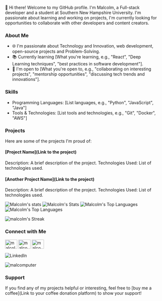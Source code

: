 [//]: # (# Malcolm)

[//]: # (@malcomputer)
[//]: # (## I'm a Student, Developer!)

[//]: # (🔭 I’m currently working on a [personal website]&#40;https://malcomputer.github.io&#41; and a [blog]&#40;https://malcomputer.github.io/blog&#41;.)
[//]: # (I'm a software engineer with a passion for learning. I'm currently working on a few projects, including a [personal website]&#40;https://malcomputer.github.io&#41; and a [blog]&#40;https://malcomputer.github.io/blog&#41;.)
👋 Hi there! Welcome to my GitHub profile. I'm Malcolm, a Full-stack developer and a student at Southern New Hampshire University.
I'm passionate about learning and working on projects, I'm currently looking for opportunities to collaborate with other developers and content creators.

### About Me

- 🌐 I'm passionate about Technology and Innovation, web development, open-source projects and Problem-Solving.
- 📚 Currently learning [What you're learning, e.g., "React", "Deep Learning techniques", "best practices in software development"].
- 💼 I'm open to [What you're open to, e.g., "collaborating on interesting projects", "mentorship opportunities", "discussing tech trends and innovations"].

### Skills

- Programming Languages: [List languages, e.g., "Python", "JavaScript", "Java"]
- Tools & Technologies: [List tools and technologies, e.g., "Git", "Docker", "AWS"]

### Projects

Here are some of the projects I'm proud of:

#### [Project Name](Link to the project)

Description: A brief description of the project.
Technologies Used: List of technologies used.

#### [Another Project Name](Link to the project)

Description: A brief description of the project.
Technologies Used: List of technologies used.

[//]: # (... [Add more projects as needed])

[//]: # (![Malcolm's GitHub stats]&#40;https://github-readme-stats.vercel.app/api?username=malcomputer&show=reviews,discussions_started,discussions_answered,prs_merged,prs_merged_percentage&include_all_commits=true&show_icons=true&theme=aura#gh-light-mode-only&#41;)
[//]: # (![Malcolm's GitHub stats]&#40;https://github-readme-stats.vercel.app/api?username=malcomputer&show=reviews,discussions_started,discussions_answered,prs_merged,prs_merged_percentage&include_all_commits=true&show_icons=true&theme=aura#gh-dark-mode-only&#41;)
[//]: # (![Malcolm's GitHub stats]&#40;https://github-readme-stats.vercel.app/api?username=malcomputer&show=reviews,discussions_started,discussions_answered,prs_merged,prs_merged_percentage&include_all_commits=true&show_icons=true&theme=aura&bg_color=00000000&#41;)
[//]: # (![Malcolm's GitHub stats]&#40;https://github-readme-stats.vercel.app/api?username=malcomputer&show=reviews,discussions_started,discussions_answered,prs_merged,prs_merged_percentage&include_all_commits=true&show_icons=true&theme=aura&bg_color=00000000#gh-light-mode-only&#41;)
[//]: # (![Malcolm's GitHub stats]&#40;https://github-readme-stats.vercel.app/api?username=malcomputer&show=reviews,discussions_started,discussions_answered,prs_merged,prs_merged_percentage&include_all_commits=true&show_icons=true&theme=aura&bg_color=00000000#gh-dark-mode-only&#41;)
[//]: # (![Space Music]&#40;https://github-readme-stats.vercel.app/api/pin/?username=malcomputer&repo=space-spot&show_owner=true&#41;)

![Malcolm's stats](https://github-readme-stats.vercel.app/api?username=malcomputer&show=reviews,discussions_started,discussions_answered,prs_merged,prs_merged_percentage&include_all_commits=true&show_icons=true&theme=aura)
![Malcolm's Stats](https://github-readme-stats.vercel.app/api?username=malcomputer&show=reviews,discussions_started,discussions_answered,prs_merged,prs_merged_percentage&include_all_commits=true&show_icons=true&theme=aura&hide_border=true&count_private=true)
![Malcolm's Top Languages](https://github-readme-stats.vercel.app/api/top-langs/?username=malcomputer&langs_count=20&layout=compact&theme=aura)
![Malcolm's Top Languages](https://github-readme-stats.vercel.app/api/top-langs/?username=malcomputer&langs_count=20&layout=compact&theme=aura&hide_border=true)

![malcolm's Streak](https://github-readme-streak-stats.herokuapp.com/?user=malcomputer&theme=aura&hide_border=true)

[//]: # (![Malcolm's WakaTime stats]&#40;https://github-readme-stats.vercel.app/api/wakatime?username=Malcomputer&layout=compact&theme=aura&#41;)

### Connect with Me
<p>
<a href="https://linkedin.com/in/malcolm-bett" target="blank"><img align="center" src="https://raw.githubusercontent.com/rahuldkjain/github-profile-readme-generator/master/src/images/icons/Social/linked-in-alt.svg" alt="malcolm-bett" height="30" width="40" /></a>
<a href="https://www.hackerrank.com/malcomputer" target="blank"><img align="center" src="https://raw.githubusercontent.com/rahuldkjain/github-profile-readme-generator/master/src/images/icons/Social/hackerrank.svg" alt="malcomputer" height="30" width="40" /></a>
<a href="https://codepen.io/malcomputer" target="blank"><img align="center" src="https://raw.githubusercontent.com/rahuldkjain/github-profile-readme-generator/master/src/images/icons/Social/codepen.svg" alt="malcomputer" height="30" width="40" /></a>
</p>

![LinkedIn](https://img.shields.io/badge/LinkedIn-0077B5?style=for-the-badge&logo=linkedin&logoColor=white)

<p> <img src="https://komarev.com/ghpvc/?username=malcomputer&label=Profile%20views&color=0e75b6&style=flat" alt="malcomputer" /> </p>

### Support
If you find any of my projects helpful or interesting, feel free to [buy me a coffee](Link to your coffee donation platform) to show your support!

<!--
**Malcomputer/Malcomputer** is a ✨ _special_ ✨ repository because its `README.md` (this file) appears on your GitHub profile.

Here are some ideas to get you started:

- 🔭 I’m currently working on ...
- 🌱 I’m currently learning ...
- 👯 I’m looking to collaborate on ...
- 🤔 I’m looking for help with ...
- 💬 Ask me about ...
- 📫 How to reach me: ...
- 😄 Pronouns: ...
- ⚡ Fun fact: ...
-->
